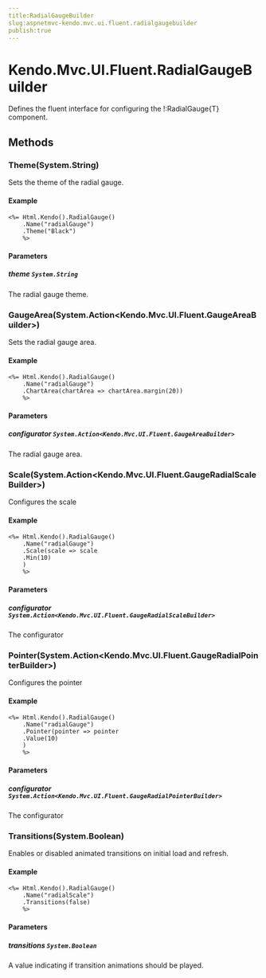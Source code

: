 ```yaml
---
title:RadialGaugeBuilder
slug:aspnetmvc-kendo.mvc.ui.fluent.radialgaugebuilder
publish:true
---
```


# Kendo.Mvc.UI.Fluent.RadialGaugeBuilder

Defines the fluent interface for configuring the !:RadialGauge{T} component.

## Methods

### Theme(System.String)
Sets the theme of the radial gauge.

#### Example
    <%= Html.Kendo().RadialGauge()
        .Name("radialGauge")
        .Theme("Black")
        %>

#### Parameters

##### theme `System.String`
The radial gauge theme.

### GaugeArea(System.Action\<Kendo.Mvc.UI.Fluent.GaugeAreaBuilder\>)
Sets the radial gauge area.

#### Example
    <%= Html.Kendo().RadialGauge()
        .Name("radialGauge")
        .ChartArea(chartArea => chartArea.margin(20))
        %>

#### Parameters

##### configurator `System.Action<Kendo.Mvc.UI.Fluent.GaugeAreaBuilder>`
The radial gauge area.

### Scale(System.Action\<Kendo.Mvc.UI.Fluent.GaugeRadialScaleBuilder\>)
Configures the scale

#### Example
    <%= Html.Kendo().RadialGauge()
        .Name("radialGauge")
        .Scale(scale => scale
        .Min(10)
        )
        %>

#### Parameters

##### configurator `System.Action<Kendo.Mvc.UI.Fluent.GaugeRadialScaleBuilder>`
The configurator

### Pointer(System.Action\<Kendo.Mvc.UI.Fluent.GaugeRadialPointerBuilder\>)
Configures the pointer

#### Example
    <%= Html.Kendo().RadialGauge()
        .Name("radialGauge")
        .Pointer(pointer => pointer
        .Value(10)
        )
        %>

#### Parameters

##### configurator `System.Action<Kendo.Mvc.UI.Fluent.GaugeRadialPointerBuilder>`
The configurator

### Transitions(System.Boolean)
Enables or disabled animated transitions on initial load and refresh.

#### Example
    <%= Html.Kendo().RadialGauge()
        .Name("radialScale")
        .Transitions(false)
        %>

#### Parameters

##### transitions `System.Boolean`
A value indicating if transition animations should be played.